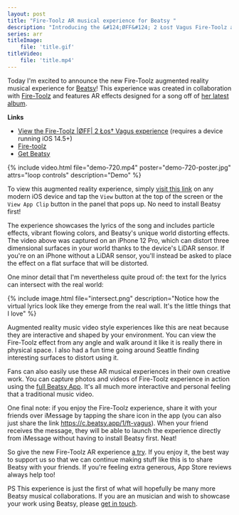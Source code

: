 ```yaml
---
layout: post
title: "Fire-Toolz AR musical experience for Beatsy "
description: "Introducing the &#124;ØFF&#124; 2 Łos† Vagus Fire-Toolz augmented reality musical experience for Beatsy"
series: arr
titleImage:
    file: 'title.gif'
titleVideo:
    file: 'title.mp4'
---
```


Today I'm excited to announce the new Fire-Toolz augmented reality musical experience for [Beatsy][beatsy]! This experience was created in collaboration with [Fire-Toolz][firetoolz] and features AR effects designed for a song off of [her latest album](https://fire-toolz.bandcamp.com/album/eternal-home).

**Links**
- [View the Fire-Toolz &#124;ØFF&#124; 2 Łos† Vagus experience][link] (requires a device running iOS 14.5+)
- [Fire-toolz][firetoolz]
- [Get Beatsy][beatsy]

{% include video.html file="demo-720.mp4" poster="demo-720-poster.jpg" attrs="loop controls" description="Demo" %}

To view this augmented reality experience, simply [visit this link][link] on any modern iOS device and tap the `View` button at the top of the screen or the `View App Clip` button in the panel that pops up. No need to install Beatsy first!

The experience showcases the lyrics of the song and includes particle effects, vibrant flowing colors, and Beatsy's unique world distorting effects. The video above was captured on an iPhone 12 Pro, which can distort three dimensional surfaces in your world thanks to the device's LiDAR sensor. If you're on an iPhone without a LiDAR sensor, you'll instead be asked to place the effect on a flat surface that will be distorted.

One minor detail that I'm nevertheless quite proud of: the text for the lyrics can intersect with the real world:

{% include image.html file="intersect.png" description="Notice how the virtual lyrics look like they emerge from the real wall. It's the little things that I love" %}

Augmented reality music video style experiences like this are neat because they are interactive and shaped by your environment. You can view the Fire-Toolz effect from any angle and walk around it like it is really there in physical space. I also had a fun time going around Seattle finding interesting surfaces to distort using it. 

Fans can also easily use these AR musical experiences in their own creative work. You can capture photos and videos of Fire-Toolz experience in action using the [full Beatsy App][beatsy]. It's all much more interactive and personal feeling that a traditional music video.

One final note: if you enjoy the Fire-Toolz experience, share it with your friends over iMessage by tapping the share icon in the app (you can also just share the link <https://c.beatsy.app/1/ft-vagus>). When your friend receives the message, they will be able to launch the experience directly from iMessage without having to install Beatsy first. Neat!


So give the new Fire-Toolz AR experience [a try][link]. If you enjoy it, the best way to support us so that we can continue making stuff like this is to share Beatsy with your friends. If you're feeling extra generous, App Store reviews always help too!

PS This experience is just the first of what will hopefully be many more Beatsy musical collaborations. If you are an musician and wish to showcase your work using Beatsy, please [get in touch](matt@rarerealities.com).

[beatsy]: https://apps.apple.com/us/app/beatsy/id1543162330
[firetoolz]: http://fire-toolz.bandcamp.com
[link]: https://c.beatsy.app/1/ft-vagus